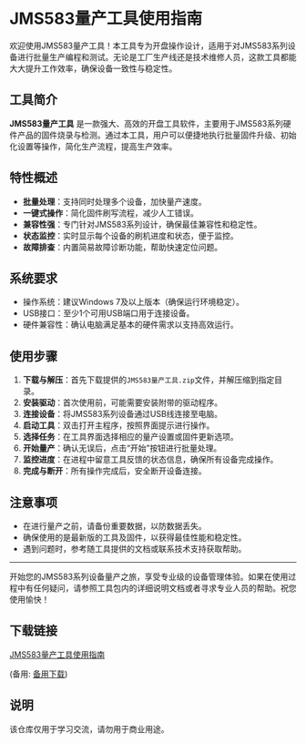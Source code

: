 # JMS583量产工具使用指南

欢迎使用JMS583量产工具！本工具专为开盘操作设计，适用于对JMS583系列设备进行批量生产编程和测试。无论是工厂生产线还是技术维修人员，这款工具都能大大提升工作效率，确保设备一致性与稳定性。

## 工具简介

**JMS583量产工具** 是一款强大、高效的开盘工具软件，主要用于JMS583系列硬件产品的固件烧录与检测。通过本工具，用户可以便捷地执行批量固件升级、初始化设置等操作，简化生产流程，提高生产效率。

## 特性概述

- **批量处理**：支持同时处理多个设备，加快量产速度。
- **一键式操作**：简化固件刷写流程，减少人工错误。
- **兼容性强**：专门针对JMS583系列设计，确保最佳兼容性和稳定性。
- **状态监控**：实时显示每个设备的刷机进度和状态，便于监控。
- **故障排查**：内置简易故障诊断功能，帮助快速定位问题。

## 系统要求

- 操作系统：建议Windows 7及以上版本（确保运行环境稳定）。
- USB接口：至少1个可用USB端口用于连接设备。
- 硬件兼容性：确认电脑满足基本的硬件需求以支持高效运行。

## 使用步骤

1. **下载与解压**：首先下载提供的`JMS583量产工具.zip`文件，并解压缩到指定目录。
2. **安装驱动**：首次使用前，可能需要安装附带的驱动程序。
3. **连接设备**：将JMS583系列设备通过USB线连接至电脑。
4. **启动工具**：双击打开主程序，按照界面提示进行操作。
5. **选择任务**：在工具界面选择相应的量产设置或固件更新选项。
6. **开始量产**：确认无误后，点击“开始”按钮进行批量处理。
7. **监控进度**：在进程中留意工具反馈的状态信息，确保所有设备完成操作。
8. **完成与断开**：所有操作完成后，安全断开设备连接。

## 注意事项

- 在进行量产之前，请备份重要数据，以防数据丢失。
- 确保使用的是最新版的工具及固件，以获得最佳性能和稳定性。
- 遇到问题时，参考随工具提供的文档或联系技术支持获取帮助。

---

开始您的JMS583系列设备量产之旅，享受专业级的设备管理体验。如果在使用过程中有任何疑问，请参照工具包内的详细说明文档或者寻求专业人员的帮助。祝您使用愉快！

## 下载链接
[JMS583量产工具使用指南](https://pan.quark.cn/s/cde29d07e2b9) 

(备用: [备用下载](https://pan.baidu.com/s/1Gy52Xlp22ERJIua_HqknkQ?pwd=1234))

## 说明

该仓库仅用于学习交流，请勿用于商业用途。
